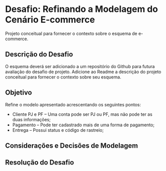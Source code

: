 # Desafio: Refinando a Modelagem do Cenário E-commerce
Projeto conceitual para fornecer o contexto sobre o esquema de e-commerce.
## Descrição do Desafio
O esquema deverá ser adicionado a um repositório do Github para futura avaliação do desafio de projeto. Adicione ao Readme a descrição do projeto conceitual para fornecer o contexto sobre seu esquema.
## Objetivo
Refine o modelo apresentado acrescentando os seguintes pontos:
- Cliente PJ e PF – Uma conta pode ser PJ ou PF, mas não pode ter as duas informações;
- Pagamento – Pode ter cadastrado mais de uma forma de pagamento;
- Entrega – Possui status e código de rastreio;

## Considerações e Decisões de Modelagem

## Resolução do Desafio
